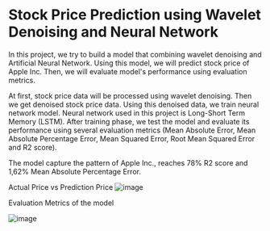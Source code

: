 # Stock Price Prediction using Wavelet Denoising and Neural Network

In this project, we try to build a model that combining wavelet denoising and Artificial Neural Network. Using this model, we will predict stock price of Apple Inc. Then, we will evaluate model's performance using evaluation metrics.

At first, stock price data will be processed using wavelet denoising. Then we get denoised stock price data. Using this denoised data, we train neural network model. Neural network used in this project is Long-Short Term Memory (LSTM). After training phase, we test the model and evaluate its performance using several evaluation metrics (Mean Absolute Error, Mean Absolute Percentage Error, Mean Squared Error, Root Mean Squared Error and R2 score).

The model capture the pattern of Apple Inc., reaches 78% R2 score and 1,62% Mean Absolute Percentage Error.

Actual Price vs Prediction Price
![image](https://github.com/faisalghifariz/stock-price-prediction-using-wavelet-denoising-and-neural-network/assets/90921520/45d011a0-6632-487f-b5ef-560fc4c55f63)

Evaluation Metrics of the model

![image](https://github.com/faisalghifariz/stock-price-prediction-using-wavelet-denoising-and-neural-network/assets/90921520/6d492bcc-f5a1-4fa3-a114-6bdcf1527cf3)
